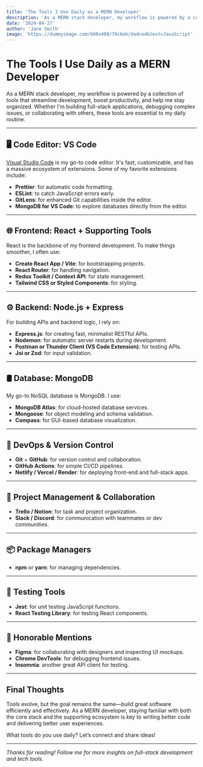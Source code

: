 ```yaml
---
title: 'The Tools I Use Daily as a MERN Developer'
description: 'As a MERN stack developer, my workflow is powered by a collection of tools that streamline development, boost productivity, and help me stay organized.'
date: '2024-04-27'
author: 'Jane Smith'
image: 'https://dummyimage.com/600x400/70c6eb/dadced&text=JavaScript'
---
```


# The Tools I Use Daily as a MERN Developer

As a MERN stack developer, my workflow is powered by a collection of tools that streamline development, boost productivity, and help me stay organized. Whether I'm building full-stack applications, debugging complex issues, or collaborating with others, these tools are essential to my daily routine.

---

## 🖥️ Code Editor: VS Code

[Visual Studio Code](https://code.visualstudio.com/) is my go-to code editor. It's fast, customizable, and has a massive ecosystem of extensions. Some of my favorite extensions include:

- **Prettier**: for automatic code formatting.
- **ESLint**: to catch JavaScript errors early.
- **GitLens**: for enhanced Git capabilities inside the editor.
- **MongoDB for VS Code**: to explore databases directly from the editor.

---

## 🌐 Frontend: React + Supporting Tools

React is the backbone of my frontend development. To make things smoother, I often use:

- **Create React App / Vite**: for bootstrapping projects.
- **React Router**: for handling navigation.
- **Redux Toolkit / Context API**: for state management.
- **Tailwind CSS or Styled Components**: for styling.

---

## ⚙️ Backend: Node.js + Express

For building APIs and backend logic, I rely on:

- **Express.js**: for creating fast, minimalist RESTful APIs.
- **Nodemon**: for automatic server restarts during development.
- **Postman or Thunder Client (VS Code Extension)**: for testing APIs.
- **Joi or Zod**: for input validation.

---

## 🛢️ Database: MongoDB

My go-to NoSQL database is MongoDB. I use:

- **MongoDB Atlas**: for cloud-hosted database services.
- **Mongoose**: for object modeling and schema validation.
- **Compass**: for GUI-based database visualization.

---

## 🔧 DevOps & Version Control

- **Git** + **GitHub**: for version control and collaboration.
- **GitHub Actions**: for simple CI/CD pipelines.
- **Netlify / Vercel / Render**: for deploying front-end and full-stack apps.

---

## 📝 Project Management & Collaboration

- **Trello / Notion**: for task and project organization.
- **Slack / Discord**: for communication with teammates or dev communities.

---

## 📦 Package Managers

- **npm** or **yarn**: for managing dependencies.

---

## 🧪 Testing Tools

- **Jest**: for unit testing JavaScript functions.
- **React Testing Library**: for testing React components.

---

## 🎯 Honorable Mentions

- **Figma**: for collaborating with designers and inspecting UI mockups.
- **Chrome DevTools**: for debugging frontend issues.
- **Insomnia**: another great API client for testing.

---

## Final Thoughts

Tools evolve, but the goal remains the same—build great software efficiently and effectively. As a MERN developer, staying familiar with both the core stack and the supporting ecosystem is key to writing better code and delivering better user experiences.

What tools do you use daily? Let’s connect and share ideas!

---

*Thanks for reading! Follow me for more insights on full-stack development and tech tools.*


